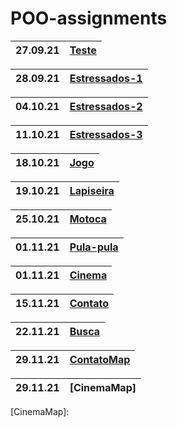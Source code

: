 # POO-assignments
|  27.09.21 | [Teste] |
| --- | --- |

| 28.09.21 | [Estressados-1] |
| --- | --- |

| 04.10.21 | [Estressados-2] |
| --- | --- |

| 11.10.21 | [Estressados-3] |
| --- | --- |

| 18.10.21 | [Jogo] |
| --- | --- |

| 19.10.21 | [Lapiseira] |
| --- | --- |

| 25.10.21 | [Motoca] |
| --- | --- |

| 01.11.21 | [Pula-pula] |
| --- |---|

| 01.11.21 | [Cinema] |
| --- |---|

| 15.11.21 | [Contato] |
|-|-|

| 22.11.21 | [Busca] |
|-|-|

| 29.11.21 | [ContatoMap] |
|-|-|

| 29.11.21 | [CinemaMap] |
|-|-|

[Teste]: https://github.com/fagner02/POO-assignments/blob/0e791de06fd0a547f1a797050a1dc63e09c85fe7/jokenpo.cpp
[Estressados-1]: https://github.com/fagner02/POO-assignments/blob/c44c339d440896b8f0ea06e48a50af06ea80ed4b/estressados.cpp
[Estressados-2]: https://github.com/fagner02/POO-assignments/blob/bf937d7d429941b3429b97be10eec0a58a32bc6e/estressados2.cpp
[Estressados-3]: https://github.com/fagner02/POO-assignments/blob/b59b04ddd4e9aead4c2a979cce5422d77a65dd1f/estressados3.cpp
[Jogo]: https://github.com/fagner02/asteroids.git
[Lapiseira]: https://github.com/fagner02/POO-assignments/blob/a1b67ecb7c8d492a38583f0f304c8b56cdecd856/lapiseira.cpp
[Motoca]: https://github.com/fagner02/POO-assignments/blob/d26d82c761514afe3bf74df0cfd55703783d8c92/motoca.cpp
[Contato]: https://github.com/fagner02/POO-assignments/blob/9772ad9ec815c2936eb6ff4b0649b2d82076ee12/contato.cpp
[Pula-pula]: https://github.com/fagner02/POO-assignments/tree/main/pulapula
[Cinema]: https://github.com/fagner02/POO-assignments/blob/029bde2db4651ab41e665af3b2dacb1491c0cde4/cinema.cpp
[Busca]: https://github.com/fagner02/POO-assignments/blob/de7776b21d273402a9d59e5cd1e2efcd9fc0d4b1/busca.cpp
[ContatoMap]: https://github.com/fagner02/POO-assignments/blob/2451f4d2289d24d5efb6c626713286878c9aa578/busca_map.cpp
[CinemaMap]: 
